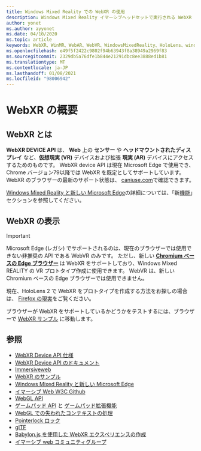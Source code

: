 ```yaml
---
title: Windows Mixed Reality での WebXR の使用
description: Windows Mixed Reality イマーシブヘッドセットで実行される WebXR アプリケーションの使用と開発の基本について説明します。
author: yonet
ms.author: ayyonet
ms.date: 04/10/2020
ms.topic: article
keywords: WebXR、WinMR、WebAR、WebVR、WindowsMixedReality、HoloLens、windows mixed reality、web vr、web xr、web mr、web ar、360、360 video、360ビデオ、360 photo、360 photos、360コンテンツ、イマーシブ web、immersiveweb、IW
ms.openlocfilehash: e49f5f2422c9802f94b63943f8a38949a2969f83
ms.sourcegitcommit: 2329db5a76dfe1b844e21291dbc8ee3888ed1b81
ms.translationtype: MT
ms.contentlocale: ja-JP
ms.lasthandoff: 01/08/2021
ms.locfileid: "98006942"
---
```

# <a name="webxr-overview"></a>WebXR の概要

## <a name="what-is-webxr"></a>WebXR とは

**WebXR DEVICE API** は、 **Web** 上の **センサー** や **ヘッドマウントされたディスプレイ** など、**仮想現実 (VR)** デバイスおよび拡張 **現実 (AR)** デバイスにアクセスするためのものです。 WebXR device API は現在 Microsoft Edge で使用でき、Chrome バージョン79以降では WebXR を既定としてサポートしています。 WebXR のブラウザーの最新のサポート状態は、 [caniuse.com](https://caniuse.com/#search=webxr)で確認できます。

[Windows Mixed Reality と新しい Microsoft Edge](https://docs.microsoft.com/windows/mixed-reality/new-microsoft-edge#introducing-the-new-microsoft-edge)の詳細については、「新[機能](https://docs.microsoft.com/windows/mixed-reality/mrtk-porting-guide)」セクションを参照してください。

## <a name="viewing-webxr"></a>WebXR の表示

> [!IMPORTANT]
> Microsoft Edge (レガシ) でサポートされるのは、現在のブラウザーでは使用できない非推奨の API である WebVR のみです。 ただし、新しい **[Chromium ベースの Edge ブラウザー](../../whats-new/new-microsoft-edge.md)** は WebXR をサポートしており、Windows Mixed REALITY の VR プロトタイプ作成に使用できます。 WebVR は、新しい Chromium ベースの Edge ブラウザーでは使用できません。
> 
> 現在、HoloLens 2 で WebXR をプロトタイプを作成する方法をお探しの場合は、 [Firefox の現実](https://mixedreality.mozilla.org/firefox-reality/)をご覧ください。

ブラウザーが WebXR をサポートしているかどうかをテストするには、ブラウザーで [WebXR サンプル](https://immersive-web.github.io/webxr-samples/) に移動します。

## <a name="see-also"></a>参照

* [WebXR Device API 仕様](https://immersive-web.github.io/webxr/)
* [WebXR Device API のドキュメント](https://developer.mozilla.org/en-US/docs/Web/API/WebXR_Device_API)
* [Immersiveweb](https://immersiveweb.dev/)
* [WebXR のサンプル](https://immersive-web.github.io/webxr-samples/)
* [Windows Mixed Reality と新しい Microsoft Edge](https://docs.microsoft.com/windows/mixed-reality/new-microsoft-edge#introducing-the-new-microsoft-edge)
* [イマーシブ Web W3C Github](https://github.com/immersive-web)
* [WebGL API](https://msdn.microsoft.com/library/bg182648(v=vs.85).aspx)
* [ゲームパッド API](https://msdn.microsoft.com/library/dn743630(v=vs.85).aspx) と [ゲームパッド拡張機能](https://w3c.github.io/gamepad/extensions.html)
* [WebGL での失われたコンテキストの処理](https://www.khronos.org/webgl/wiki/HandlingContextLost)
* [Pointerlock ロック](https://www.w3.org/TR/pointerlock/)
* [glTF](https://www.khronos.org/gltf)
* [Babylon.js を使用した WebXR エクスペリエンスの作成](https://doc.babylonjs.com/how_to/introduction_to_webxr)
* [イマーシブ web コミュニティグループ](https://www.w3.org/community/immersive-web/)

